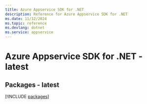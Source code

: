 ```yaml
---
title: Azure Appservice SDK for .NET
description: Reference for Azure Appservice SDK for .NET
ms.date: 11/12/2024
ms.topic: reference
ms.devlang: dotnet
ms.service: appservice
---
```

# Azure Appservice SDK for .NET - latest
## Packages - latest
[!INCLUDE [packages](appservice-index.md)]